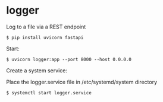 # logger
Log to a file via a REST endpoint

`$ pip install uvicorn fastapi`

Start:

`$ uvicorn logger:app --port 8000 --host 0.0.0.0`


Create a system service:

Place the logger.service file in /etc/systemd/system directory

`$ systemctl start logger.service`
